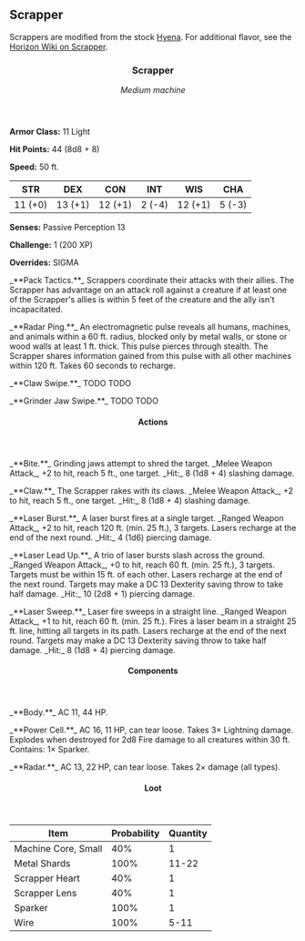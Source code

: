 <!-- +template machine scrapper dnd5ecombat -->

## Scrapper

Scrappers are modified from the stock [Hyena](https://www.dndbeyond.com/monsters/hyena).
For additional flavor, see the [Horizon Wiki on Scrapper](https://horizon.fandom.com/wiki/Scrapper).

<div class="dnd5e-stat-block stat-block">
    <article>
    <header class="name-and-size">
        <h3 class="title"><span class="word" markdown="1">Scrapper</span></h3>
        <p class="size-and-type"><em>Medium machine</em></p>
    </header>
    <section class="ac-hp-speed">
        <p class="ac"><strong>Armor Class:</strong> 11 Light</p>
        <p class="hp"><strong>Hit Points:</strong> 44 (8d8 + 8)</p>
        <p class="speed"><strong>Speed:</strong> 50 ft.</p>
    </section>
    <table class="stats">
        <thead>
            <tr>
                <th aria-label="Strength">STR</th>
                <th aria-label="Dexterity">DEX</th>
                <th aria-label="Constitution">CON</th>
                <th aria-label="Intelligence">INT</th>
                <th aria-label="Wisdom">WIS</th>
                <th aria-label="Charisma">CHA</th>
            </tr>
        </thead>
        <tbody>
            <tr>
                <td>11 (+0)</td>
                <td>13 (+1)</td>
                <td>12 (+1)</td>
                <td>2 (-4)</td>
                <td>12 (+1)</td>
                <td>5 (-3)</td>
            </tr>
        </tbody>
    </table>
    <section class="additional-stats">
        <!-- Damage Resistances and Immunities -->
        <p class="senses"><strong>Senses:</strong> Passive Perception 13</p>
        <p class="challenge"><strong>Challenge:</strong> 1 (200 XP)</p>
        <p class="overrides"><strong>Overrides:</strong> SIGMA</p>
    </section>
    <section class="non-attacks">
<p class="non-attack" markdown="1">
_**Pack Tactics.**_
Scrappers coordinate their attacks with their allies.
The Scrapper has advantage on an attack roll against a creature if at least one of the Scrapper's allies is within 5 feet of the creature and the ally isn't incapacitated.
</p>
<p class="non-attack" markdown="1">
_**Radar Ping.**_
An electromagnetic pulse reveals all humans, machines, and animals within a 60 ft. radius, blocked only by metal walls, or stone or wood walls at least 1 ft. thick.
This pulse pierces through stealth.
The Scrapper shares information gained from this pulse with all other machines within 120 ft.
Takes 60 seconds to recharge.
</p>
<p class="non-attack" markdown="1">
_**Claw Swipe.**_
TODO
TODO
</p>
<p class="non-attack" markdown="1">
_**Grinder Jaw Swipe.**_
TODO
TODO
</p>
    </section>
    <section class="actions">
        <header>
            <h4>Actions</h4>
        </header>
<p class="action" markdown="1">
_**Bite.**_
Grinding jaws attempt to shred the target.
_Melee Weapon Attack_, +2 to hit, reach 5 ft., one target.
_Hit:_ 8 (1d8 + 4) slashing damage.
</p>
<p class="action" markdown="1">
_**Claw.**_
The Scrapper rakes with its claws.
_Melee Weapon Attack_, +2 to hit, reach 5 ft., one target.
_Hit:_ 8 (1d8 + 4) slashing damage.
</p>
<p class="action" markdown="1">
_**Laser Burst.**_
A laser burst fires at a single target.
_Ranged Weapon Attack_, +2 to hit, reach 120 ft. (min. 25 ft.), 3 targets.
Lasers recharge at the end of the next round.
_Hit:_ 4 (1d6) piercing damage.
</p>
<p class="action" markdown="1">
_**Laser Lead Up.**_
A trio of laser bursts slash across the ground.
_Ranged Weapon Attack_, +0 to hit, reach 60 ft. (min. 25 ft.), 3 targets.
Targets must be within 15 ft. of each other.
Lasers recharge at the end of the next round.
Targets may make a DC 13 Dexterity saving throw to take half damage.
_Hit:_ 10 (2d8 + 1) piercing damage.
</p>
<p class="action" markdown="1">
_**Laser Sweep.**_
Laser fire sweeps in a straight line.
_Ranged Weapon Attack_, +1 to hit, reach 60 ft. (min. 25 ft.).
Fires a laser beam in a straight 25 ft. line, hitting all targets in its path.
Lasers recharge at the end of the next round.
Targets may make a DC 13 Dexterity saving throw to take half damage.
_Hit:_ 8 (1d8 + 4) piercing damage.
</p>
    </section>
    <section class="components">
        <header>
            <h4>Components</h4>
        </header>
<p class="component" markdown="1">
_**Body.**_
AC 11, 44 HP.
</p>
<p class="component" markdown="1">
_**Power Cell.**_
AC 16, 11 HP, can tear loose.
Takes 3&times; Lightning damage.
Explodes when destroyed for 2d8 Fire damage to all creatures within 30 ft.
Contains: 1&times; Sparker.
</p>
<p class="component" markdown="1">
_**Radar.**_
AC 13, 22 HP, can tear loose.
Takes 2&times; damage (all types).
</p>
    </section>
    <section class="loot-items">
        <header>
            <h4>Loot</h4>
        </header>
        <table class="loot-list">
            <thead>
                <tr>
                    <th>Item</th>
                    <th class="loot-percent">Probability</th>
                    <th class="loot-qty">Quantity</th>
                </tr>
            </thead>
            <tbody>
<tr><td class="loot-title">Machine Core, Small</td><td class="loot-percent">40%</td><td class="loot-qty">1</td></tr>
<tr><td class="loot-title">Metal Shards</td><td class="loot-percent">100%</td><td class="loot-qty">11-22</td></tr>
<tr><td class="loot-title">Scrapper Heart</td><td class="loot-percent">40%</td><td class="loot-qty">1</td></tr>
<tr><td class="loot-title">Scrapper Lens</td><td class="loot-percent">40%</td><td class="loot-qty">1</td></tr>
<tr><td class="loot-title">Sparker</td><td class="loot-percent">100%</td><td class="loot-qty">1</td></tr>
<tr><td class="loot-title">Wire</td><td class="loot-percent">100%</td><td class="loot-qty">5-11</td></tr>
            </tbody>
        </table>
    </section>
    </article>
</div>



<!-- -template machine scrapper dnd5ecombat -->

